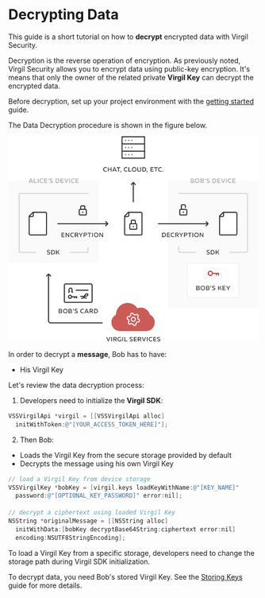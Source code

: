 # Decrypting Data

This guide is a short tutorial on how to **decrypt** encrypted data with Virgil Security.

Decryption is the reverse operation of encryption. As previously noted, Virgil Security allows you to encrypt data using public-key encryption. It's means that only the owner of the related private **Virgil Key** can decrypt the encrypted data.

Before decryption, set up your project environment with the [getting started](/docs/objectivec/guides/configuration/client.md) guide.

The Data Decryption procedure is shown in the figure below.

![Virgil Encryption Intro](/docs/objectivec/img/Encryption_introduction.png "Data decryption")

In order to decrypt a **message**, Bob has to have:
 - His Virgil Key

Let's review the data decryption process:

1. Developers need to initialize the **Virgil SDK**:

```objectivec
VSSVirgilApi *virgil = [[VSSVirgilApi alloc]
  initWithToken:@"[YOUR_ACCESS_TOKEN_HERE]"];
```

2. Then Bob:

  - Loads the Virgil Key from the secure storage provided by default
  - Decrypts the message using his own Virgil Key

  ```objectivec
  // load a Virgil Key from device storage
  VSSVirgilKey *bobKey = [virgil.keys loadKeyWithName:@"[KEY_NAME]"
    password:@"[OPTIONAL_KEY_PASSWORD]" error:nil];

  // decrypt a ciphertext using loaded Virgil Key
  NSString *originalMessage = [[NSString alloc]
    initWithData:[bobKey decryptBase64String:ciphertext error:nil]
    encoding:NSUTF8StringEncoding];
  ```

To load a Virgil Key from a specific storage, developers need to change the storage path during Virgil SDK initialization.

To decrypt data, you need Bob's stored Virgil Key. See the [Storing Keys](/docs/objectivec/guides/virgil-key/saving-key.md) guide for more details.
